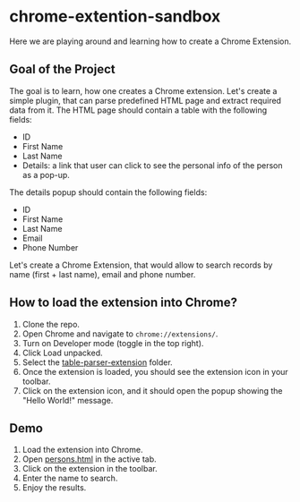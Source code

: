 # chrome-extention-sandbox
Here we are playing around and learning how to create a Chrome Extension.

## Goal of the Project
The goal is to learn, how one creates a Chrome extension. Let's create a simple 
plugin, that can parse predefined HTML page and extract required data from it.
The HTML page should contain a table with the following fields:  
- ID
- First Name
- Last Name
- Details: a link that user can click to see the personal info of the person as
a pop-up.

The details popup should contain the following fields:
- ID
- First Name
- Last Name
- Email
- Phone Number

Let's create a Chrome Extension, that would allow to search records by name
(first + last name), email and phone number.

## How to load the extension into Chrome?
1. Clone the repo. 
2. Open Chrome and navigate to `chrome://extensions/`. 
3. Turn on Developer mode (toggle in the top right). 
4. Click Load unpacked. 
5. Select the [table-parser-extension](table-parser-extension) folder. 
6. Once the extension is loaded, you should see the extension icon in your toolbar. 
7. Click on the extension icon, and it should open the popup showing the "Hello World!" message.

## Demo
1. Load the extension into Chrome.
2. Open [persons.html](web-pages%2Fpersons.html) in the active tab.
3. Click on the extension in the toolbar.
4. Enter the name to search.
5. Enjoy the results.
